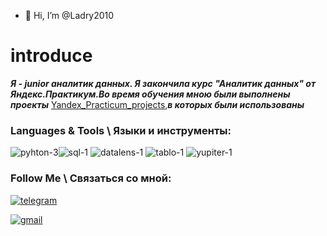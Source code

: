 - 👋 Hi, I’m @Ladry2010
# introduce

***Я - junior аналитик данных. Я закончила курс "Аналитик данных" от Яндекс.Практикум.Во время обучения мною были выполнены проекты*** [Yandex_Practicum_projects](https://github.com/Ladry2010/Yandex_Practicum_projects),***в которых были использованы***

### Languages & Tools \ Языки и инструменты:

![pyhton-3][image1]![sql-1][image6]         ![datalens-1][image3]              ![tablo-1][image2]    ![yupiter-1][image4]

   
  
 




 
### Follow Me \ Связаться со мной:
  
[![telegram][image7]](https://t.me/ladry2010)   

[![gmail][image8]](https://mail.google.com/mail/u/0/?fs=1&tf=cm&source=mailto&to=ladry2010@gmail.com)

[image7]:https://github.com/Ladry2010/introduce/assets/156521640/c85792c5-d38a-45fc-a257-21b095458005

[image8]:https://github.com/Ladry2010/Ladry2010/assets/156521640/6e39e197-00af-420a-88da-7c80cb96bab2


[image1]:https://github.com/Ladry2010/introduce/assets/156521640/65d468ce-caa6-4d82-8d5a-f131486ae149
[image2]:https://github.com/Ladry2010/introduce/assets/156521640/55b560fd-a952-41c7-bd9c-7bb136f41bd7
[image3]:https://github.com/Ladry2010/introduce/assets/156521640/b27b921c-1882-4601-9a88-7621f25de69a
[image4]:https://github.com/Ladry2010/introduce/assets/156521640/a477ecc0-90a9-40db-aa43-79b35570649b
[image5]:https://github.com/Ladry2010/introduce/assets/156521640/9fa0a430-292a-4ebd-9915-bb97c7c2d444
[image6]:https://github.com/Ladry2010/introduce/assets/156521640/bf8ae51c-bfaa-43c3-a3f1-27b2771f899e

